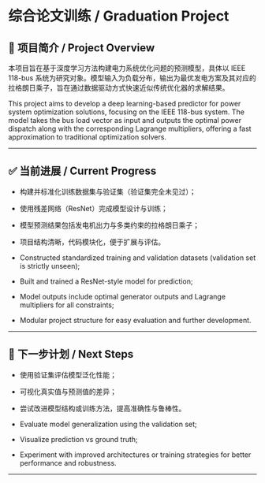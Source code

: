 # 综合论文训练 / Graduation Project

## 📌 项目简介 / Project Overview

本项目旨在基于深度学习方法构建电力系统优化问题的预测模型，具体以 IEEE 118-bus 系统为研究对象。模型输入为负载分布，输出为最优发电方案及其对应的拉格朗日乘子，旨在通过数据驱动方式快速近似传统优化器的求解结果。

This project aims to develop a deep learning-based predictor for power system optimization solutions, focusing on the IEEE 118-bus system. The model takes the bus load vector as input and outputs the optimal power dispatch along with the corresponding Lagrange multipliers, offering a fast approximation to traditional optimization solvers.

---

## ✅ 当前进展 / Current Progress

- 构建并标准化训练数据集与验证集（验证集完全未见过）；
- 使用残差网络（ResNet）完成模型设计与训练；
- 模型预测结果包括发电机出力与多类约束的拉格朗日乘子；
- 项目结构清晰，代码模块化，便于扩展与评估。

- Constructed standardized training and validation datasets (validation set is strictly unseen);
- Built and trained a ResNet-style model for prediction;
- Model outputs include optimal generator outputs and Lagrange multipliers for all constraints;
- Modular project structure for easy evaluation and further development.

---

## 🔧 下一步计划 / Next Steps

- 使用验证集评估模型泛化性能；
- 可视化真实值与预测值的差异；
- 尝试改进模型结构或训练方法，提高准确性与鲁棒性。

- Evaluate model generalization using the validation set;
- Visualize prediction vs ground truth;
- Experiment with improved architectures or training strategies for better performance and robustness.

---
